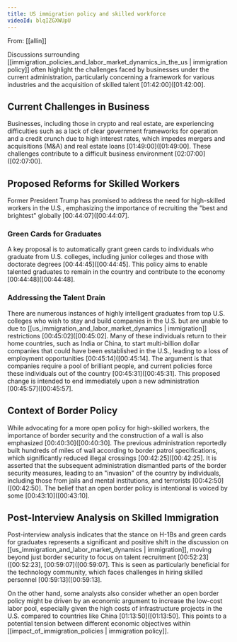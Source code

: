 ```yaml
---
title: US immigration policy and skilled workforce
videoId: blqIZGXWUpU
---
```


From: [[allin]] <br/> 

Discussions surrounding [[immigration_policies_and_labor_market_dynamics_in_the_us | immigration policy]] often highlight the challenges faced by businesses under the current administration, particularly concerning a framework for various industries and the acquisition of skilled talent [01:42:00](<a class="yt-timestamp" data-t="01:42:00">[01:42:00]</a>.

## Current Challenges in Business
Businesses, including those in crypto and real estate, are experiencing difficulties such as a lack of clear government frameworks for operation and a credit crunch due to high interest rates, which impedes mergers and acquisitions (M&A) and real estate loans [01:49:00](<a class="yt-timestamp" data-t="01:49:00">[01:49:00]</a>. These challenges contribute to a difficult business environment [02:07:00](<a class="yt-timestamp" data-t="02:07:00">[02:07:00]</a>.

## Proposed Reforms for Skilled Workers

Former President Trump has promised to address the need for high-skilled workers in the U.S., emphasizing the importance of recruiting the "best and brightest" globally [00:44:07](<a class="yt-timestamp" data-t="00:44:07">[00:44:07]</a>.

### Green Cards for Graduates
A key proposal is to automatically grant green cards to individuals who graduate from U.S. colleges, including junior colleges and those with doctorate degrees [00:44:45](<a class="yt-timestamp" data-t="00:44:45">[00:44:45]</a>. This policy aims to enable talented graduates to remain in the country and contribute to the economy [00:44:48](<a class="yt-timestamp" data-t="00:44:48">[00:44:48]</a>.

### Addressing the Talent Drain
There are numerous instances of highly intelligent graduates from top U.S. colleges who wish to stay and build companies in the U.S. but are unable to due to [[us_immigration_and_labor_market_dynamics | immigration]] restrictions [00:45:02](<a class="yt-timestamp" data-t="00:45:02">[00:45:02]</a>. Many of these individuals return to their home countries, such as India or China, to start multi-billion dollar companies that could have been established in the U.S., leading to a loss of employment opportunities [00:45:14](<a class="yt-timestamp" data-t="00:45:14">[00:45:14]</a>. The argument is that companies require a pool of brilliant people, and current policies force these individuals out of the country [00:45:31](<a class="yt-timestamp" data-t="00:45:31">[00:45:31]</a>. This proposed change is intended to end immediately upon a new administration [00:45:57](<a class="yt-timestamp" data-t="00:45:57">[00:45:57]</a>.

## Context of Border Policy
While advocating for a more open policy for high-skilled workers, the importance of border security and the construction of a wall is also emphasized [00:40:30](<a class="yt-timestamp" data-t="00:40:30">[00:40:30]</a>. The previous administration reportedly built hundreds of miles of wall according to border patrol specifications, which significantly reduced illegal crossings [00:42:25](<a class="yt-timestamp" data-t="00:42:25">[00:42:25]</a>. It is asserted that the subsequent administration dismantled parts of the border security measures, leading to an "invasion" of the country by individuals, including those from jails and mental institutions, and terrorists [00:42:50](<a class="yt-timestamp" data-t="00:42:50">[00:42:50]</a>. The belief that an open border policy is intentional is voiced by some [00:43:10](<a class="yt-timestamp" data-t="00:43:10">[00:43:10]</a>.

## Post-Interview Analysis on Skilled Immigration

Post-interview analysis indicates that the stance on H-1Bs and green cards for graduates represents a significant and positive shift in the discussion on [[us_immigration_and_labor_market_dynamics | immigration]], moving beyond just border security to focus on talent recruitment [00:52:23](<a class="yt-timestamp" data-t="00:52:23">[00:52:23]</a>, [00:59:07](<a class="yt-timestamp" data-t="00:59:07">[00:59:07]</a>. This is seen as particularly beneficial for the technology community, which faces challenges in hiring skilled personnel [00:59:13](<a class="yt-timestamp" data-t="00:59:13">[00:59:13]</a>.

On the other hand, some analysts also consider whether an open border policy might be driven by an economic argument to increase the low-cost labor pool, especially given the high costs of infrastructure projects in the U.S. compared to countries like China [01:13:50](<a class="yt-timestamp" data-t="01:13:50">[01:13:50]</a>. This points to a potential tension between different economic objectives within [[impact_of_immigration_policies | immigration policy]].